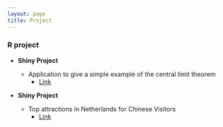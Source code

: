 ```yaml
---
layout: page
title: Project
---
```


### R project
- **Shiny Project** 
  -  Application to give a simple example of the central limit theorem
      -  [Link](https://sangaj.shinyapps.io/clt_proof_in_histogram/)

- **Shiny Project** 
  -  Top attractions in Netherlands for Chinese Visitors
      -  [Link](https://sangaj.shinyapps.io/attractions/)
